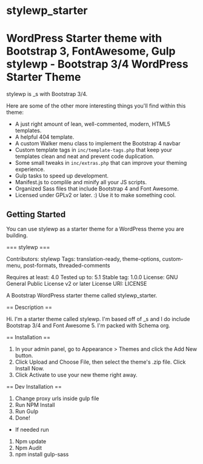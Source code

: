 # stylewp_starter
WordPress Starter theme with Bootstrap 3, FontAwesome, Gulp
stylewp - Bootstrap 3/4 WordPress Starter Theme
===

stylewp is _s with Bootstrap 3/4. 

Here are some of the other more interesting things you'll find within this theme:

* A just right amount of lean, well-commented, modern, HTML5 templates.
* A helpful 404 template.
* A custom Walker menu class to implement the Bootstrap 4 navbar
* Custom template tags in `inc/template-tags.php` that keep your templates clean and neat and prevent code duplication.
* Some small tweaks in `inc/extras.php` that can improve your theming experience.
* Gulp tasks to speed up development.
* Manifest.js to complile and minify all your JS scripts.
* Organized Sass files that include Bootstrap 4 and Font Awesome.
* Licensed under GPLv2 or later. :) Use it to make something cool.

Getting Started
---------------

You can use stylewp as a starter theme for a WordPress theme you are building. 


=== stylewp ===

Contributors: stylewp
Tags: translation-ready, theme-options, custom-menu, post-formats, threaded-comments

Requires at least: 4.0
Tested up to: 5.1
Stable tag: 1.0.0
License: GNU General Public License v2 or later
License URI: LICENSE

A Bootstrap WordPress starter theme called stylewp_starter.

== Description ==

Hi. I'm a starter theme called stylewp. I'm based off of _s and I do include Bootstrap 3/4 and Font Awesome 5. I'm packed with Schema org.

== Installation ==

1. In your admin panel, go to Appearance > Themes and click the Add New button.
2. Click Upload and Choose File, then select the theme's .zip file. Click Install Now.
3. Click Activate to use your new theme right away.


== Dev Installation ==

1. Change proxy urls inside gulp file
2. Run NPM Install
3. Run Gulp
4. Done!

* If needed run

1. Npm update
2. Npm Audit
3. npm install gulp-sass
